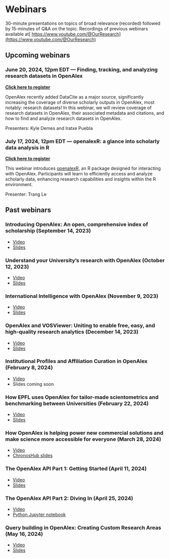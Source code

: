 # Webinars

30-minute presentations on topics of broad relevance (recorded) followed by 15-minutes of Q\&A on the topic. Recordings of previous webinars available at[ https://www.youtube.com/@OurResearch](https://www.youtube.com/@OurResearch)

## Upcoming webinars

### June 20, 2024, 12pm EDT — Finding, tracking, and analyzing research datasets in OpenAlex <a href="#research-datasets-1" id="research-datasets-1"></a>

[**Click here to register**](https://zoom.us/webinar/register/WN_nM756zP8SPuxO3N7idl-4A)

OpenAlex recently added DataCite as a major source, significantly increasing the coverage of diverse scholarly outputs in OpenAlex, most notably: research datasets! In this webinar, we will review coverage of research datasets in OpenAlex, their associated metadata and citations, and how to find and analyze research datasets in OpenAlex.

Presenters: Kyle Demes and Iratxe Puebla 

### July 17, 2024, 12pm EDT — openalexR: a glance into scholarly data analysis in R <a href="#openalexr" id="openalexr"></a>

[**Click here to register**](https://zoom.us/webinar/register/WN_hF-lFmjPQ1a3uYpW1jklEg)

This webinar introduces [openalexR](https://github.com/ropensci/openalexR), an R package designed for interacting with OpenAlex. Participants will learn to efficiently access and analyze scholarly data, enhancing research capabilities and insights within the R environment. 

Presenter: Trang Le

## Past webinars

### Introducing OpenAlex: An open, comprehensive index of scholarship (September 14, 2023)

* [Video](https://youtu.be/dKJgLK3wrTM)
* [Slides](https://openalex.org/Intro\_OpenAlex.pdf)

### Understand your University’s research with OpenAlex (October 12, 2023)

* [Video](https://youtu.be/FbbeUGd6i-4)
* [Slides](https://openalex.org/Research.pdf)

### International Intelligence with OpenAlex (November 9, 2023)

* [Video](https://youtu.be/Ylr7xa7AMq8)
* [Slides](https://openalex.org/OpenAlex\_Webinar\_International.pdf)

### OpenAlex and VOSViewer: Uniting to enable free, easy, and high-quality research analytics (December 14, 2023)

* [Video](https://youtu.be/MfwFzLQmUwo)
* [Slides](https://openalex.org/Visualizing\_Science\_Using\_OpenAlex\_and\_VOSviewer.pdf)

### Institutional Profiles and Affiliation Curation in OpenAlex (February 8, 2024) <a href="#institutional-profiles-and-affiliation-curation" id="institutional-profiles-and-affiliation-curation"></a>

* [Video](https://youtu.be/pe1fJCyu3mE)
* Slides coming soon

### How EPFL uses OpenAlex for tailor-made scientometrics and benchmarking between Universities (February 22, 2024) <a href="#how-epfl-uses-openalex" id="how-epfl-uses-openalex"></a>

* [Video](https://youtu.be/DgQgbLN\_uPc)
* [Slides](https://drive.google.com/file/d/1VZzG2Q7_7lzXB9RAsiDx0SVKCpqGo-SA/view?usp=sharing)

### How OpenAlex is helping power new commercial solutions and make science more accessible for everyone (March 28, 2024) <a href="#commercial-orgs-1" id="commercial-orgs-1"></a>

* [Video](https://youtu.be/leJP-pDfSsQ)
* [ChronosHub slides](https://drive.google.com/file/d/1vWxNGXhcTjD7lGyoucnKYgOQwDHZDQie/view?usp=sharing)

### The OpenAlex API Part 1: Getting Started (April 11, 2024) <a href="#openalex-api-part-1" id="openalex-api-part-1"></a>

* [Video](https://youtu.be/ycoHc8flx8U)
* [Slides](https://docs.google.com/presentation/d/1PCe6PViKYUTxhKw11aDgUnM4Mi6velAt46nPlUngXvo/edit?usp=sharing)

### The OpenAlex API Part 2: Diving In (April 25, 2024) <a href="#openalex-api-part-2" id="openalex-api-part-2"></a>

* [Video](https://youtu.be/DLKUgbw7FV4)
* [Python Jupyter notebook](https://openalex.org/webinars/api-notebook-01)

### Query building in OpenAlex: Creating Custom Research Areas (May 16, 2024) <a href="#query-building-1" id="query-building-1"></a>

* [Video](https://youtu.be/aoOjsdjLU2I)
* [Slides](https://docs.google.com/presentation/d/1D4gOqMVOKNJxEYhDfS9jLzStZqqLJKwA2jF-IKDr9SA/edit?usp=sharing)
